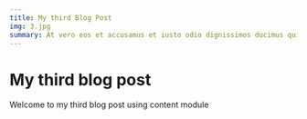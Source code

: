 ```yaml
---
title: My third Blog Post
img: 3.jpg
summary: At vero eos et accusamus et iusto odio dignissimos ducimus qui blanditiis praesentium voluptatum deleniti atque corrupti quos dolores et quas molestias excepturi sint occaecati cupiditate.
---
```


# My third blog post

Welcome to my third blog post using content module
